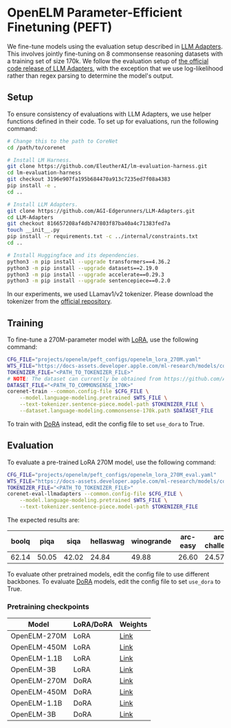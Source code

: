 # OpenELM Parameter-Efficient Finetuning (PEFT)

We fine-tune models using the evaluation setup described in [LLM Adapters](https://arxiv.org/abs/2304.01933). This involves jointly fine-tuning on 8 commonsense reasoning datasets with a training set of size 170k. We follow the evaluation setup of [the official code release of LLM Adapters](https://github.com/AGI-Edgerunners/LLM-Adapters), with the exception that we use log-likelihood rather than regex parsing to determine the model's output.

## Setup

To ensure consistency of evaluations with LLM Adapters, we use helper functions defined in their code. To set up for evaluations, run the following command:

```bash
# Change this to the path to CoreNet
cd /path/to/corenet

# Install LM Harness.
git clone https://github.com/EleutherAI/lm-evaluation-harness.git
cd lm-evaluation-harness
git checkout 3196e907fa195b684470a913c7235ed7f08a4383
pip install -e .
cd ..

# Install LLM Adapters.
git clone https://github.com/AGI-Edgerunners/LLM-Adapters.git
cd LLM-Adapters
git checkout 816657208af4db747803f87ba40a4c71383fed7a
touch __init__.py
pip install -r requirements.txt -c ../internal/constraints.txt
cd ..

# Install Huggingface and its dependencies.
python3 -m pip install --upgrade transformers==4.36.2
python3 -m pip install --upgrade datasets==2.19.0
python3 -m pip install --upgrade accelerate==0.29.3
python3 -m pip install --upgrade sentencepiece==0.2.0
```

In our experiments, we used LLamav1/v2 tokenizer. Please download the tokenizer from the [official repository](https://github.com/meta-llama/llama).

## Training

To fine-tune a 270M-parameter model with [LoRA](https://arxiv.org/abs/2106.09685), use the following command:

```bash
CFG_FILE="projects/openelm/peft_configs/openelm_lora_270M.yaml"
WTS_FILE="https://docs-assets.developer.apple.com/ml-research/models/corenet/v0.1.0/openelm/pretrained/270M/checkpoint_average.pt"
TOKENIZER_FILE="<PATH_TO_TOKENIZER_FILE>"
# NOTE: The dataset can currently be obtained from https://github.com/AGI-Edgerunners/LLM-Adapters/blob/main/ft-training_set/commonsense_170k.json.
DATASET_FILE="<PATH_TO_COMMONSENSE_170K>"
corenet-train --common.config-file $CFG_FILE \
    --model.language-modeling.pretrained $WTS_FILE \
    --text-tokenizer.sentence-piece.model-path $TOKENIZER_FILE \
    --dataset.language-modeling.commonsense-170k.path $DATASET_FILE
```

To train with [DoRA](https://arxiv.org/abs/2402.09353) instead, edit the config file to set `use_dora` to True.

## Evaluation
To evaluate a pre-trained LoRA 270M model, use the following command:

```bash
CFG_FILE="projects/openelm/peft_configs/openelm_lora_270M_eval.yaml"
WTS_FILE="https://docs-assets.developer.apple.com/ml-research/models/corenet/v0.1.0/openelm/peft/openelm_lora_270M.pt"
TOKENIZER_FILE="<PATH_TO_TOKENIZER_FILE>"
corenet-eval-llmadapters --common.config-file $CFG_FILE \
    --model.language-modeling.pretrained $WTS_FILE \
    --text-tokenizer.sentence-piece.model-path $TOKENIZER_FILE
```

The expected results are:

| boolq | piqa | siqa | hellaswag | winogrande | arc-easy | arc-challenge | obqa |
| ---- | ---- | ---- | ---- | ---- | ---- | ---- | ---- |
| 62.14 | 50.05 | 42.02 | 24.84 | 49.88 | 26.60 | 24.57 | 28.00 |

To evaluate other pretrained models, edit the config file to use different backbones. To evaluate [DoRA](https://arxiv.org/abs/2402.09353) models, edit the config file to set `use_dora` to True.

### Pretraining checkpoints
| Model | LoRA/DoRA | Weights |
| ---- | ---- | ---- |
| OpenELM-270M | LoRA | [Link](https://docs-assets.developer.apple.com/ml-research/models/corenet/v0.1.0/openelm/peft/openelm_lora_270M.pt)
| OpenELM-450M | LoRA | [Link](https://docs-assets.developer.apple.com/ml-research/models/corenet/v0.1.0/openelm/peft/openelm_lora_450M.pt)
| OpenELM-1.1B | LoRA | [Link](https://docs-assets.developer.apple.com/ml-research/models/corenet/v0.1.0/openelm/peft/openelm_lora_1.1B.pt)
| OpenELM-3B | LoRA | [Link](https://docs-assets.developer.apple.com/ml-research/models/corenet/v0.1.0/openelm/peft/openelm_lora_3B.pt)
| OpenELM-270M | DoRA | [Link](https://docs-assets.developer.apple.com/ml-research/models/corenet/v0.1.0/openelm/peft/openelm_dora_270M.pt)
| OpenELM-450M | DoRA | [Link](https://docs-assets.developer.apple.com/ml-research/models/corenet/v0.1.0/openelm/peft/openelm_dora_450M.pt)
| OpenELM-1.1B | DoRA | [Link](https://docs-assets.developer.apple.com/ml-research/models/corenet/v0.1.0/openelm/peft/openelm_dora_1.1B.pt)
| OpenELM-3B | DoRA | [Link](https://docs-assets.developer.apple.com/ml-research/models/corenet/v0.1.0/openelm/peft/openelm_dora_3B.pt)
